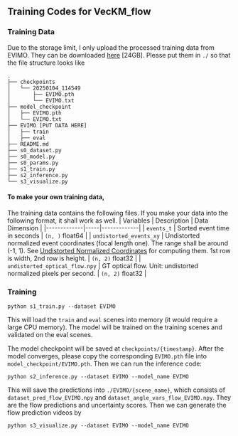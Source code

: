 ## Training Codes for VecKM_flow

### Training Data
Due to the storage limit, I only upload the processed training data from EVIMO. They can be downloaded [here](https://drive.google.com/drive/folders/1FN7hptJrLd_UvWd-uSgYGBFW0dTCLcXP?usp=sharing) [24GB]. Please put them in `./` so that the file structure looks like 
```
.
├── checkpoints
│   └── 20250104_114549
│       ├── EVIMO.pth
│       └── EVIMO.txt
├── model_checkpoint
│   ├── EVIMO.pth
│   └── EVIMO.txt
├── EVIMO [PUT DATA HERE]
│   ├── train
│   ├── eval
├── README.md
├── s0_dataset.py
├── s0_model.py
├── s0_params.py
├── s1_train.py
├── s2_inference.py
└── s3_visualize.py
```
#### To make your own training data,
The training data contains the following files. If you make your data into the following format, it shall work as well.
| Variables        | Description | Data Dimension  |
|-------------|-----|-------------|
| `events_t`  | Sorted event time in seconds | `(n, )` float64    |
| `undistorted_events_xy` | Undistorted normalized event coordinates (focal length one). The range shall be around (-1, 1). See [Undistorted Normalized Coordinates](#undistorted-normalized-coordinates) for computing them. 1st row is width, 2nd row is height.  | `(n, 2)` float32      |
| `undistorted_optical_flow.npy` | GT optical flow. Unit: undistorted normalized pixels per second. | `(n, 2)` float32      |

### Training
```
python s1_train.py --dataset EVIMO
```
This will load the `train` and `eval` scenes into memory (it would require a large CPU memory). The model will be trained on the training scenes and validated on the eval scenes.

The model checkpoint will be saved at `checkpoints/{timestamp}`. After the model converges, please copy the corresponding `EVIMO.pth` file into `model_checkpoint/EVIMO.pth`. Then we can run the inference code:
```
python s2_inference.py --dataset EVIMO --model_name EVIMO
```

This will save the predictions into `./EVIMO/{scene_name}`, which consists of `dataset_pred_flow_EVIMO.npy` and `dataset_angle_vars_flow_EVIMO.npy`. They are the flow predictions and uncertainty scores. Then we can generate the flow prediction videos by 
```
python s3_visualize.py --dataset EVIMO --model_name EVIMO
```
